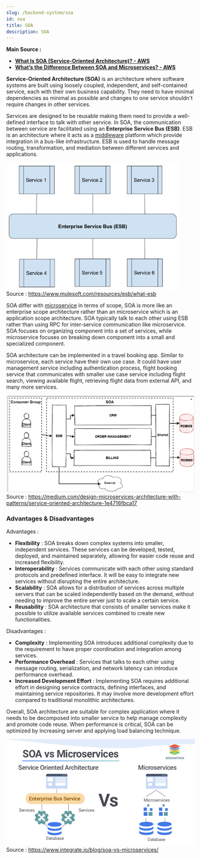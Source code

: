 ```yaml
---
slug: /backend-system/soa
id: soa
title: SOA
description: SOA
---
```


**Main Source :**

- **[What Is SOA (Service-Oriented Architecture)? - AWS](https://aws.amazon.com/what-is/service-oriented-architecture/)**
- **[What’s the Difference Between SOA and Microservices? - AWS](https://aws.amazon.com/compare/the-difference-between-soa-microservices/)**

**Service-Oriented Architecture (SOA)** is an architecture where software systems are built using loosely coupled, independent, and self-contained service, each with their own business capability. They need to have minimal dependencies as minimal as possible and changes to one service shouldn't require changes in other services.

Services are designed to be reusable making them need to provide a well-defined interface to talk with other service. In SOA, the communication between service are facilitated using an **Enterprise Service Bus (ESB)**. ESB is an architecture where it acts as a [middleware](/backend-system/apis-server-logic#middleware) platform which provide integration in a bus-like infrastructure. ESB is used to handle message routing, transformation, and mediation between different services and applications.

![ESB in SOA](./esb.png)  
Source : https://www.mulesoft.com/resources/esb/what-esb

SOA differ with [microservice](/backend-system/microservice) in terms of scope, SOA is more like an enterprise scope architecture rather than an microservice which is an application scope architecture. SOA typically talk to each other using ESB rather than using RPC for inter-service communication like microservice. SOA focuses on organizing component into a set of services, while microservice focuses on breaking down component into a small and specialized component.

SOA architecture can be implemented in a travel booking app. Similar to microservice, each service have their own use case. It could have user management service including authentication process, flight booking service that communicates with smaller use case service including flight search, viewing available flight, retrieving flight data from external API, and many more services.

![SOA architecture example](./soa.png)  
Source : https://medium.com/design-microservices-architecture-with-patterns/service-oriented-architecture-1e4716fbca17

### Advantages & Disadvantages

Advantages :

- **Flexibility** : SOA breaks down complex systems into smaller, independent services. These services can be developed, tested, deployed, and maintained separately, allowing for easier code reuse and increased flexibility.
- **Interoperability** : Services communicate with each other using standard protocols and predefined interface. It will be easy to integrate new services without disrupting the entire architecture.
- **Scalability** : SOA allows for a distribution of services across multiple servers that can be scaled independently based on the demand, without needing to improve the entire server just to scale a certain service.
- **Reusability** : SOA architecture that consists of smaller services make it possible to utilize available services combined to create new functionalities.

Disadvantages :

- **Complexity** : Implementing SOA introduces additional complexity due to the requirement to have proper coordination and integration among services.
- **Performance Overhead** : Services that talks to each other using message routing, serialization, and network latency can introduce performance overhead.
- **Increased Development Effort** : Implementing SOA requires additional effort in designing service contracts, defining interfaces, and maintaining service repositories. It may involve more development effort compared to traditional monolithic architectures.

Overall, SOA architecture are suitable for complex application where it needs to be decomposed into smaller service to help manage complexity and promote code reuse. When performance is critical, SOA can be optimized by increasing server and applying load balancing technique.

![SOA vs microservices](./soa-vs-microservice.png)  
Source : https://www.integrate.io/blog/soa-vs-microservices/
